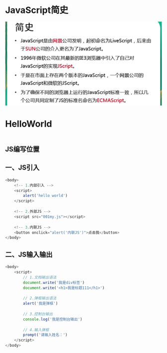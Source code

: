 # JavaScript简史

![](images/JS简史.png)



# HelloWorld

```
```



## JS编写位置

























## 一、JS引入

```js
<body>
    <!-- 1.内部引入 -->
    <script>
        alert('hello world')
    </script>

    <!-- 2.外部JS -->
    <script src="001my.js"></script>

    <!-- 3.内联JS -->
    <button onclick="alert('内联JS')">点击我</button>
</body>
```



## 二、JS输入输出

```js
<body>
    <script>
        // 1.文档输出语法
        document.write('我是div标签')
        document.write('<h1>我是标题111</h1>')

        // 2.弹框输出语法
        alert('我是弹框')

        // 3.控制台输出
        console.log('我是控制台输出')

        // 4.输入弹框
        prompt('请输入姓名：')
    </script>
</body>
```



















































